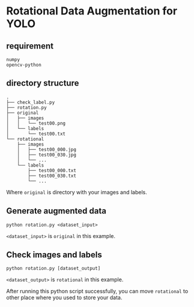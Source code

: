 # Rotational Data Augmentation for YOLO

## requirement
	numpy
	opencv-python

## directory structure
	.
	├── check_label.py
	├── rotation.py
	├── original
	│   ├── images
	│   │   └── test00.png
	│   └── labels
	│       └── test00.txt
	└── rotational
	    ├── images
	    │   ├── test00_000.jpg
	    │   ├── test00_030.jpg
	    │   └── ...
	    └── labels
	        ├── test00_000.txt
	        ├── test00_030.txt
	        └── ...

Where `original` is directory with your images and labels.

## Generate augmented data
	python rotation.py <dataset_input>

`<dataset_input>` is `original` in this example.

## Check images and labels
	python rotation.py [dataset_output]

`<dataset_output>` is `rotational` in this example.

After running this python script successfully, you can move `rotational` to other place where you used to store your data.
